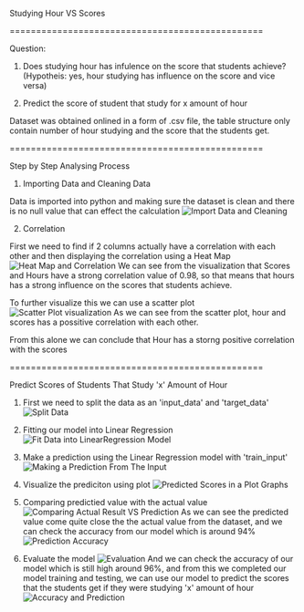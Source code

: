 Studying Hour VS Scores

================================================

Question:

1. Does studying hour has infulence on the score that students achieve? (Hypotheis: yes, hour studying has influence on the score and vice versa)

2. Predict the score of student that study for x amount of hour

Dataset was obtained onlined in a form of .csv file, the table structure only contain number of hour studying and the score that the students get.

================================================

Step by Step Analysing Process

1. Importing Data and Cleaning Data

Data is imported into python and making sure the dataset is clean and there is no null value that can effect the calculation
![Import Data and Cleaning](https://user-images.githubusercontent.com/98216564/185345336-aabf3fec-20af-43df-9fcb-ded981c3161f.png)

2. Correlation

First we need to find if 2 columns actually have a correlation with each other and then displaying the correlation using a Heat Map
![Heat Map and Correlation](https://user-images.githubusercontent.com/98216564/185345909-01371292-fe1f-4a08-aa79-b251bad1a328.png)
We can see from the visualization that Scores and Hours have a strong correlation value of 0.98, so that means that hours has a strong influence on the scores that students achieve.

To further visualize this we can use a scatter plot
![Scatter Plot visualization](https://user-images.githubusercontent.com/98216564/185346505-2b9a6b7e-1e22-4a93-addb-c4d12f2a1777.png)
As we can see from the scatter plot, hour and scores has a possitive correlation with each other.

From this alone we can conclude that Hour has a storng positive correlation with the scores

================================================

Predict Scores of Students That Study 'x' Amount of Hour

1. First we need to split the data as an 'input_data' and 'target_data'
![Split Data ](https://user-images.githubusercontent.com/98216564/185347657-39fab120-98fb-4565-9120-1ffdc517ba60.png)

2. Fitting our model into Linear Regression
![Fit Data into LinearRegression Model](https://user-images.githubusercontent.com/98216564/185348411-e6da64ef-af09-4175-905c-7732376ef921.png)

3. Make a prediction using the Linear Regression model with 'train_input'
![Making a Prediction From The Input](https://user-images.githubusercontent.com/98216564/185348738-e2151700-ecb1-4190-9bb1-5ec04a471750.png)

4. Visualize the prediciton using plot
![Predicted Scores in a Plot Graphs](https://user-images.githubusercontent.com/98216564/185349014-fa64ca23-43d3-4155-9584-66fbd49149ab.png)

5. Comparing predictied value with the actual value
![Comparing Actual Result VS Prediction](https://user-images.githubusercontent.com/98216564/185349197-a849354a-2920-4a04-ac82-d7c96b12bc83.png)
As we can see the predicted value come quite close the the actual value from the dataset, and we can check the accuracy from our model which is around 94%
![Prediction Accuracy](https://user-images.githubusercontent.com/98216564/185349569-51cd0c02-db88-4311-8b1d-05edc6a0cd88.png)

6. Evaluate the model
![Evaluation](https://user-images.githubusercontent.com/98216564/185349859-b07bcd7f-7797-4760-891c-154548d5c14c.png)
And we can check the accuracy of our model which is still high around 96%, and from this we completed our model training and testing, we can use our model to predict the scores that the students get if they were studying 'x' amount of hour
![Accuracy and Prediction](https://user-images.githubusercontent.com/98216564/185350245-154d1f5b-6d74-48ce-ad45-cbe855548173.png)






